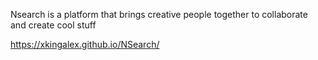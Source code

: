 Nsearch is a platform that brings creative people together to collaborate and create cool stuff 

https://xkingalex.github.io/NSearch/
